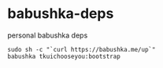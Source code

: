 babushka-deps
=============

personal babushka deps

```
sudo sh -c "`curl https://babushka.me/up`"
babushka tkuichooseyou:bootstrap
```
